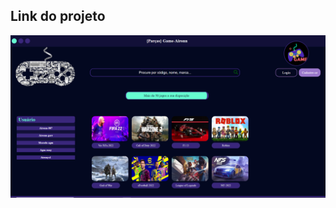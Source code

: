 <h2>Link do projeto</h2>
<a href="https://projeto-gamer.netlify.app/" target="_blank">
    <img src="Imagem-Projeto/projeto.png" alt="Game-Aironn">
</a>